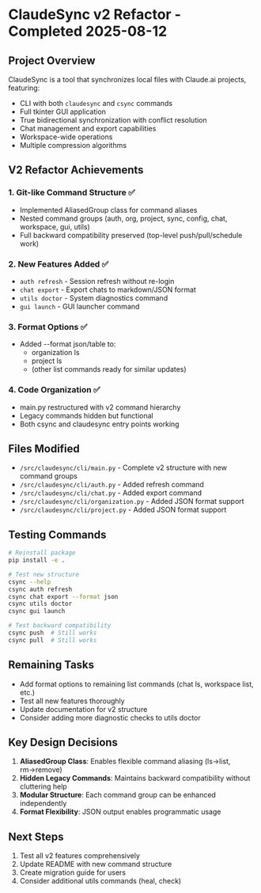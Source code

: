 # ClaudeSync v2 Refactor - Completed 2025-08-12

## Project Overview
ClaudeSync is a tool that synchronizes local files with Claude.ai projects, featuring:
- CLI with both `claudesync` and `csync` commands  
- Full tkinter GUI application
- True bidirectional synchronization with conflict resolution
- Chat management and export capabilities
- Workspace-wide operations
- Multiple compression algorithms

## V2 Refactor Achievements

### 1. Git-like Command Structure ✅
- Implemented AliasedGroup class for command aliases
- Nested command groups (auth, org, project, sync, config, chat, workspace, gui, utils)
- Full backward compatibility preserved (top-level push/pull/schedule work)

### 2. New Features Added ✅
- `auth refresh` - Session refresh without re-login
- `chat export` - Export chats to markdown/JSON format  
- `utils doctor` - System diagnostics command
- `gui launch` - GUI launcher command

### 3. Format Options ✅
- Added --format json/table to:
  - organization ls
  - project ls
  - (other list commands ready for similar updates)

### 4. Code Organization ✅
- main.py restructured with v2 command hierarchy
- Legacy commands hidden but functional
- Both csync and claudesync entry points working

## Files Modified
- `/src/claudesync/cli/main.py` - Complete v2 structure with new command groups
- `/src/claudesync/cli/auth.py` - Added refresh command
- `/src/claudesync/cli/chat.py` - Added export command  
- `/src/claudesync/cli/organization.py` - Added JSON format support
- `/src/claudesync/cli/project.py` - Added JSON format support

## Testing Commands
```bash
# Reinstall package
pip install -e .

# Test new structure
csync --help
csync auth refresh
csync chat export --format json
csync utils doctor
csync gui launch

# Test backward compatibility
csync push  # Still works
csync pull  # Still works
```

## Remaining Tasks
- Add format options to remaining list commands (chat ls, workspace list, etc.)
- Test all new features thoroughly
- Update documentation for v2 structure
- Consider adding more diagnostic checks to utils doctor

## Key Design Decisions
1. **AliasedGroup Class**: Enables flexible command aliasing (ls→list, rm→remove)
2. **Hidden Legacy Commands**: Maintains backward compatibility without cluttering help
3. **Modular Structure**: Each command group can be enhanced independently
4. **Format Flexibility**: JSON output enables programmatic usage

## Next Steps
1. Test all v2 features comprehensively
2. Update README with new command structure
3. Create migration guide for users
4. Consider additional utils commands (heal, check)
